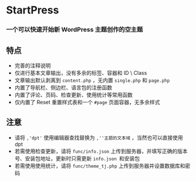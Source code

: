 # StartPress
### 一个可以快速开始新 WordPress 主题创作的空主题

## 特点

* 完善的注释说明
* 仅进行基本文章输出，没有多余的标签、容器和 ID \ Class
* 文章输出默认剥离到 `content.php` ，无内置 `single.php` 和 `page.php`
* 内置了导航栏、侧边栏、语言包的注册函数
* 内置了评论、页码、检查更新、使用统计等常用函数
* 仅内置了 Reset 重置样式表和一个 `#page` 页面容器，无多余样式

## 注意

* 请将 `,'dpt'` 使用编辑器查找替换为 `,''主题的文本域` ，当然也可以直接使用 dpt
* 若需使用检查更新，请将 `func/info.json` 上传到服务器，并填写正确的版本号、安装包地址，更新时只需更新 `info.json `和安装包
* 若需使用使用统计，请将 `func/theme_tj.php` 上传到服务器并设置数据库和密码